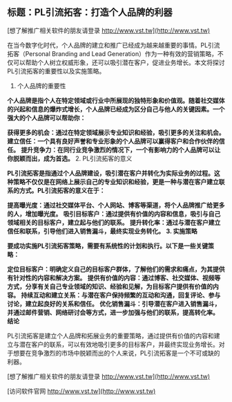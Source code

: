## **标题：PL引流拓客：打造个人品牌的利器**

[想了解推广相关软件的朋友请登录 http://www.vst.tw](http://www.vst.tw)

在当今数字化时代，个人品牌的建立和推广已经成为越来越重要的事情。PL引流拓客（Personal Branding and Lead Generation）作为一种有效的营销策略，不仅可以帮助个人树立权威形象，还可以吸引潜在客户，促进业务增长。本文将探讨PL引流拓客的重要性以及实施策略。

1. 个人品牌的重要性

**个人品牌是指个人在特定领域或行业中所展现的独特形象和价值观。随着社交媒体的兴起和信息的爆炸式增长，个人品牌已经成为区分自己与他人的关键因素。一个强大的个人品牌可以帮助你：**

**获得更多的机会：通过在特定领域展示专业知识和经验，吸引更多的关注和机会。**
**建立信任：一个具有良好声誉和专业形象的个人品牌可以赢得客户和合作伙伴的信任。**
**提升竞争力：在同行业竞争激烈的情况下，一个有影响力的个人品牌可以让你脱颖而出，成为首选。**
2. PL引流拓客的意义

**PL引流拓客是指通过个人品牌建设，吸引潜在客户并转化为实际业务的过程。这种策略不仅仅是在网络上展示自己的专业知识和经验，更是一种与潜在客户建立联系的方式。PL引流拓客的意义在于：**

**提高曝光度：通过社交媒体平台、个人网站、博客等渠道，将个人品牌推广给更多的人，增加曝光度。**
**吸引目标客户：通过提供有价值的内容和信息，吸引与自己领域相关的目标客户，建立起与他们的联系。**
**提升转化率：通过与潜在客户建立信任和联系，引导他们进入销售漏斗，最终实现业务转化。**
**3. 实施策略**

**要成功实施PL引流拓客策略，需要有系统性的计划和执行。以下是一些关键策略：**

**定位目标客户：明确定义自己的目标客户群体，了解他们的需求和痛点，为其提供有针对性的内容和解决方案。**
**提供有价值的内容：通过博客、社交媒体、视频等方式，分享有关自己专业领域的知识、经验和见解，为目标客户提供有价值的内容。**
**持续互动和建立关系：与潜在客户保持频繁的互动和沟通，回复评论、参与讨论，建立起良好的关系和信任。**
**优化销售漏斗：引导潜在客户进入销售漏斗，并通过邮件营销、网络研讨会等方式，进一步加强与他们的联系，提高转化率。**
**结论**

PL引流拓客是建立个人品牌和拓展业务的重要策略，通过提供有价值的内容和建立与潜在客户的联系，可以有效地吸引更多的目标客户，并最终实现业务增长。对于想要在竞争激烈的市场中脱颖而出的个人来说，PL引流拓客是一个不可或缺的利器。

[想了解推广相关软件的朋友请登录 http://www.vst.tw](http://www.vst.tw)


[访问软件官网 http://www.vst.tw](http://www.vst.tw)
